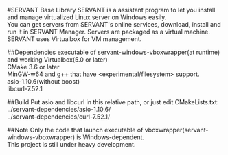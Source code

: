 #SERVANT Base Library
SERVANT is a assistant program to let you install and manage virtualized Linux server on Windows easily.   
You can get servers from SERVANT's online services, download, install and run it in SERVANT Manager. Servers are packaged as a virtual machine.  
SERVANT uses Virtualbox for VM management.  

##Dependencies
executable of servant-windows-vboxwrapper(at runtime) and working Virtualbox(5.0 or later)  
CMake 3.6 or later  
MinGW-w64 and g++ that have <experimental/filesystem> support.  
asio-1.10.6(without boost)  
libcurl-7.52.1  

##Build
Put asio and libcurl in this relative path, or just edit CMakeLists.txt:  
../servant-dependencies/asio-1.10.6/  
../servant-dependencies/curl-7.52.1/  

##Note
Only the code that launch executable of vboxwrapper(servant-windows-vboxwrapper) is Windows-dependent.  
This project is still under heavy development.  

